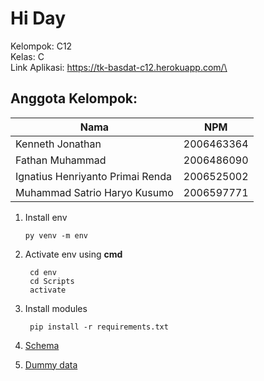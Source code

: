 # Hi Day

Kelompok: C12\
Kelas: C\
Link Aplikasi: https://tk-basdat-c12.herokuapp.com/\
## Anggota Kelompok:
| Nama | NPM |
| ------ | ------ |
| Kenneth Jonathan | 2006463364 |
| Fathan Muhammad | 2006486090 |
| Ignatius Henriyanto Primai Renda | 2006525002 |
| Muhammad Satrio Haryo Kusumo | 2006597771 |

 1. Install env
 
	    py venv -m env
    
2. Activate env using **cmd**

		cd env
		cd Scripts
		activate

3. Install modules

		pip install -r requirements.txt

4. [Schema](tk3_schema.sql)

5. [Dummy data](https://docs.google.com/spreadsheets/d/1mFp4ZhbJclBesFOSbCHXbzdO-uAfC6U5/edit?usp=sharing&ouid=102987277344060130746&rtpof=true&sd=true)
